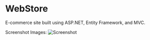 # WebStore
E-commerce site built using ASP.NET, Entity Framework, and MVC.

Screenshot Images:
![Screenshot](https://cloud.githubusercontent.com/assets/11464803/19934777/e0a66400-a0e5-11e6-99a9-b1d40eae81bc.PNG)
